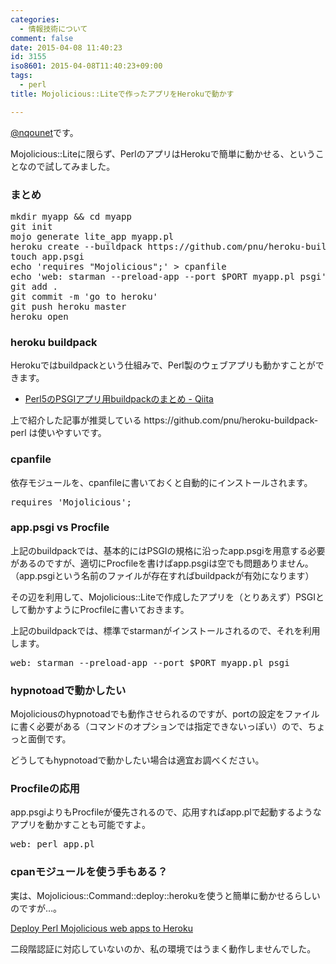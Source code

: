 ```yaml
---
categories:
  - 情報技術について
comment: false
date: 2015-04-08 11:40:23
id: 3155
iso8601: 2015-04-08T11:40:23+09:00
tags:
  - perl
title: Mojolicious::Liteで作ったアプリをHerokuで動かす

---
```


<p><a href="https://twitter.com/nqounet">@nqounet</a>です。</p>

<p>Mojolicious::Liteに限らず、PerlのアプリはHerokuで簡単に動かせる、ということなので試してみました。</p>



<h3>まとめ</h3>

<pre class="lang:lang:sh title:mojo_to_heroku">
mkdir myapp && cd myapp
git init
mojo generate lite_app myapp.pl
heroku create --buildpack https://github.com/pnu/heroku-buildpack-perl.git
touch app.psgi
echo 'requires "Mojolicious";' > cpanfile
echo 'web: starman --preload-app --port $PORT myapp.pl psgi' > Procfile
git add .
git commit -m 'go to heroku'
git push heroku master
heroku open
</pre>

<h3>heroku buildpack</h3>

<p>Herokuではbuildpackという仕組みで、Perl製のウェブアプリも動かすことができます。</p>

<ul>
<li><a href="http://qiita.com/vzvu3k6k/items/6d893462c790742ed230">Perl5のPSGIアプリ用buildpackのまとめ - Qiita</a></li>
</ul>

<p>上で紹介した記事が推奨している https://github.com/pnu/heroku-buildpack-perl は使いやすいです。</p>

<h3>cpanfile</h3>

<p>依存モジュールを、cpanfileに書いておくと自動的にインストールされます。</p>

<pre class="lang:lang:perl title:cpanfile">
requires 'Mojolicious';
</pre>

<h3>app.psgi vs Procfile</h3>

<p>上記のbuildpackでは、基本的にはPSGIの規格に沿ったapp.psgiを用意する必要があるのですが、適切にProcfileを書けばapp.psgiは空でも問題ありません。（app.psgiという名前のファイルが存在すればbuildpackが有効になります）</p>

<p>その辺を利用して、Mojolicious::Liteで作成したアプリを（とりあえず）PSGIとして動かすようにProcfileに書いておきます。</p>

<p>上記のbuildpackでは、標準でstarmanがインストールされるので、それを利用します。</p>

<pre class="lang:lang:sh title:Procfile">
web: starman --preload-app --port $PORT myapp.pl psgi
</pre>

<h3>hypnotoadで動かしたい</h3>

<p>Mojoliciousのhypnotoadでも動作させられるのですが、portの設定をファイルに書く必要がある（コマンドのオプションでは指定できないっぽい）ので、ちょっと面倒です。</p>

<p>どうしてもhypnotoadで動かしたい場合は適宜お調べください。</p>

<h3>Procfileの応用</h3>

<p>app.psgiよりもProcfileが優先されるので、応用すればapp.plで起動するようなアプリを動かすことも可能ですよ。</p>

<pre class="lang:lang:sh title:Procfile">
web: perl app.pl
</pre>

<h3>cpanモジュールを使う手もある？</h3>

<p>実は、Mojolicious::Command::deploy::herokuを使うと簡単に動かせるらしいのですが…。</p>

<p><a href="http://tempire.github.io/mojolicious-command-deploy-heroku/">Deploy Perl Mojolicious web apps to Heroku</a></p>

<p>二段階認証に対応していないのか、私の環境ではうまく動作しませんでした。</p>
    	